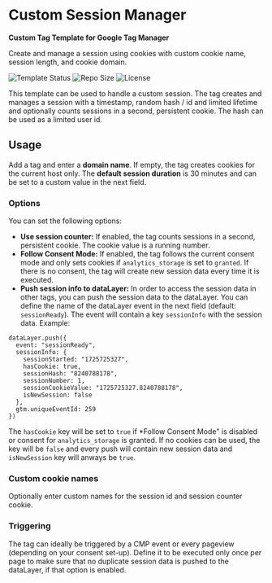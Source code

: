 # Custom Session Manager

**Custom Tag Template for Google Tag Manager**

Create and manage a session using cookies with custom cookie name, session length, and cookie domain.  

![Template Status](https://img.shields.io/badge/Community%20Template%20Gallery%20Status-submitted-orange) ![Repo Size](https://img.shields.io/github/repo-size/mbaersch/custom-session-manager) ![License](https://img.shields.io/github/license/mbaersch/custom-session-manager)

This template can be used to handle a custom session. The tag creates and manages a session with a timestamp, random hash / id and limited lifetime and optionally counts sessions in a second, persistent cookie. The hash can be used as a limited user id.

## Usage 
Add a tag and enter a **domain name**. If empty, the tag creates cookies for the current host only. The **default session duration** is 30 minutes and can be set to a custom value in the next field.

### Options
You can set the following options:

- **Use session counter:** If enabled, the tag counts sessions in a second, persistent cookie. The cookie value is a running number.
- **Follow Consent Mode:** If enabled, the tag follows the current consent mode and only sets cookies if `analytics_storage` is set to `granted`. If there is no consent, the tag will create new session data every time it is executed.
- **Push session info to dataLayer:** In order to access the session data in other tags, you can push the session data to the dataLayer. You can define the name of the dataLayer event in the next field (default: `sessionReady`). The event will contain a key `sessionInfo` with the session data. Example:

```
dataLayer.push({
  event: "sessionReady",
  sessionInfo: {
    sessionStarted: "1725725327",
    hasCookie: true,
    sessionHash: "8240788178",
    sessionNumber: 1,
    sessionCookieValue: "1725725327.8240788178",
    isNewSession: false
  },
  gtm.uniqueEventId: 259
})
```
The `hasCookie` key will be set to `true` if *Follow Consent Mode" is disabled or consent for `analytics_storage` is granted. If no cookies can be used, the key will be `false` and every push will contain new session data and  `isNewSession` key will anways be `true`.  

### Custom cookie names
Optionally enter custom names for the session id and session counter cookie.

### Triggering
The tag can ideally be triggered by a CMP event or every pageview (depending on your consent set-up). Define it to be executed only once per page to make sure that no duplicate session data is pushed to the dataLayer, if that option is enabled.
